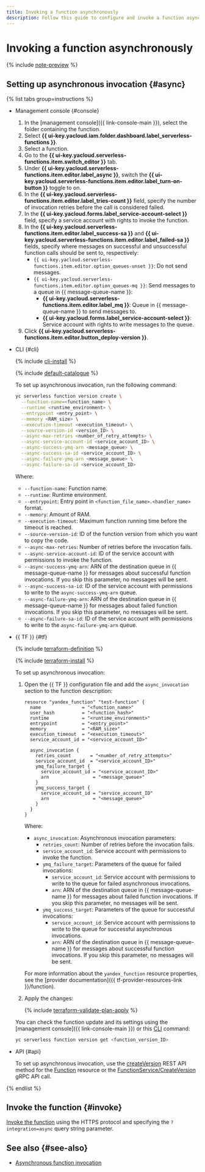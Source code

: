 ```yaml
---
title: Invoking a function asynchronously
description: Follow this guide to configure and invoke a function asynchronously.
---
```


# Invoking a function asynchronously

{% include [note-preview](../../../_includes/note-preview.md) %}

## Setting up asynchronous invocation {#async}

{% list tabs group=instructions %}

- Management console {#console}
    
    1. In the [management console]({{ link-console-main }}), select the folder containing the function.
    1. Select **{{ ui-key.yacloud.iam.folder.dashboard.label_serverless-functions }}**.
    1. Select a function.
    1. Go to the **{{ ui-key.yacloud.serverless-functions.item.switch_editor }}** tab.
    1. Under **{{ ui-key.yacloud.serverless-functions.item.editor.label_async }}**, switch the **{{ ui-key.yacloud.serverless-functions.item.editor.label_turn-on-button }}** toggle to on.
    1. In the **{{ ui-key.yacloud.serverless-functions.item.editor.label_tries-count }}** field, specify the number of invocation retries before the call is considered failed.
    1. In the **{{ ui-key.yacloud.forms.label_service-account-select }}** field, specify a service account with rights to invoke the function.
    1. In the **{{ ui-key.yacloud.serverless-functions.item.editor.label_success-sa }}** and **{{ ui-key.yacloud.serverless-functions.item.editor.label_failed-sa }}** fields, specify where messages on successful and unsuccessful function calls should be sent to, respectively:
        * `{{ ui-key.yacloud.serverless-functions.item.editor.option_queues-unset }}`: Do not send messages.
        * `{{ ui-key.yacloud.serverless-functions.item.editor.option_queues-mq }}`: Send messages to a queue in {{ message-queue-name }}:
            * **{{ ui-key.yacloud.serverless-functions.item.editor.label_mq }}**: Queue in {{ message-queue-name }} to send messages to.
            * **{{ ui-key.yacloud.forms.label_service-account-select }}**: Service account with rights to write messages to the queue.
    1. Click **{{ ui-key.yacloud.serverless-functions.item.editor.button_deploy-version }}**.

- CLI {#cli}

    {% include [cli-install](../../../_includes/cli-install.md) %}

    {% include [default-catalogue](../../../_includes/default-catalogue.md) %}

    To set up asynchronous invocation, run the following command:

    ```bash
    yc serverless function version create \
      --function-name=<function_name> \
      --runtime <runtime_environment> \
      --entrypoint <entry_point> \
      --memory <RAM_size> \
      --execution-timeout <execution_timeout> \
      --source-version-id <version_ID> \
      --async-max-retries <number_of_retry_attempts> \
      --async-service-account-id <service_account_ID> \
      --async-success-ymq-arn <message_queue> \
      --async-success-sa-id <service_account_ID> \
      --async-failure-ymq-arn <message_queue> \
      --async-failure-sa-id <service_account_ID>
    ```

    Where:

    * `--function-name`: Function name.
    * `--runtime`: Runtime environment.
    * `--entrypoint`: Entry point in `<function_file_name>.<handler_name>` format.
    * `--memory`: Amount of RAM.
    * `--execution-timeout`: Maximum function running time before the timeout is reached.
    * `--source-version-id`: ID of the function version from which you want to copy the code.
    * `--async-max-retries`: Number of retries before the invocation fails.
    * `--async-service-account-id`: ID of the service account with permissions to invoke the function.
    * `--async-success-ymq-arn`: ARN of the destination queue in {{ message-queue-name }} for messages about successful function invocations. If you skip this parameter, no messages will be sent.
    * `--async-success-sa-id`: ID of the service account with permissions to write to the `async-success-ymq-arn` queue.
    * `--async-failure-ymq-arn`: ARN of the destination queue in {{ message-queue-name }} for messages about failed function invocations. If you skip this parameter, no messages will be sent.
    * `--async-failure-sa-id`: ID of the service account with permissions to write to the `async-failure-ymq-arn` queue.

- {{ TF }} {#tf}

  {% include [terraform-definition](../../../_tutorials/_tutorials_includes/terraform-definition.md) %}

  {% include [terraform-install](../../../_includes/terraform-install.md) %}

  To set up asynchronous invocation:

  1. Open the {{ TF }} configuration file and add the `async_invocation` section to the function description:

     ```hcl
     resource "yandex_function" "test-function" {
       name               = "<function_name>"
       user_hash          = "<function_hash>"
       runtime            = "<runtime_environment>"
       entrypoint         = "<entry_point>"
       memory             = "<RAM_size>"
       execution_timeout  = "<execution_timeout>"
       service_account_id = "<service_account_ID>"

       async_invocation {
         retries_count       = "<number_of_retry_attempts>"
         service_account_id  = "<service_account_ID>"
         ymq_failure_target {
           service_account_id = "<service_account_ID>"
           arn                = "<message_queue>"
         }
         ymq_success_target {
           service_account_id = "service_account_ID"
           arn                = "<message_queue>"
         }
       }
     }
     ```

     Where:
     
     * `async_invocation`: Asynchronous invocation parameters:
       * `retries_count`: Number of retries before the invocation fails.
       * `service_account_id`: Service account with permissions to invoke the function.
       * `ymq_failure_target`: Parameters of the queue for failed invocations:
         * `service_account_id`: Service account with permissions to write to the queue for failed asynchronous invocations.
         * `arn`: ARN of the destination queue in {{ message-queue-name }} for messages about failed function invocations. If you skip this parameter, no messages will be sent.
       * `ymq_success_target`: Parameters of the queue for successful invocations:
         * `service_account_id`: Service account with permissions to write to the queue for successful asynchronous invocations.
         * `arn`: ARN of the destination queue in {{ message-queue-name }} for messages about successful function invocations. If you skip this parameter, no messages will be sent.

     For more information about the `yandex_function` resource properties, see the [provider documentation]({{ tf-provider-resources-link }}/function).

  1. Apply the changes:

     {% include [terraform-validate-plan-apply](../../../_tutorials/_tutorials_includes/terraform-validate-plan-apply.md) %}

  You can check the function update and its settings using the [management console]({{ link-console-main }}) or this [CLI](../../../cli/quickstart.md) command:

  ```bash
  yc serverless function version get <function_version_ID>
  ```

- API {#api}

    To set up asynchronous invocation, use the [createVersion](../../functions/api-ref/Function/createVersion.md) REST API method for the [Function](../../functions/api-ref/Function/index.md) resource or the [FunctionService/CreateVersion](../../functions/api-ref/grpc/Function/createVersion.md) gRPC API call.

{% endlist %}

## Invoke the function {#invoke}

[Invoke the function](function-invoke.md) using the HTTPS protocol and specifying the `?integration=async` query string parameter.

## See also {#see-also}

* [Asynchronous function invocation](../../concepts/function-invoke-async.md)
